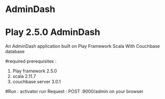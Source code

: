 ﻿# AdminDash
# Play 2.5.0 AdminDash 
An AdminDash application built on Play Framework Scala With Couchbase database 

#required prerequisites :
1. Play framework 2.5.0
2. scala 2.11.7
3. couchbase server 3.0.1

#Run : 
activator run
Request : POST 
<hostname>:9000/admin on your browser




